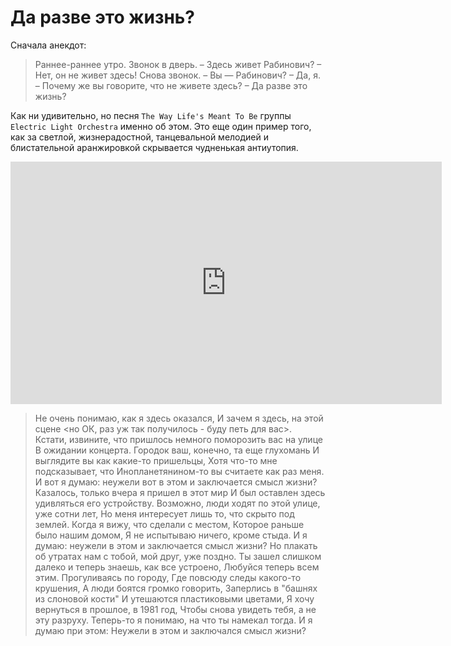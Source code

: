 # Да разве это жизнь?

Сначала анекдот:

> Раннее-раннее утро. Звонок в дверь.
– Здесь живет Рабинович?
– Нет, он не живет здесь!
Снова звонок.
– Вы — Рабинович?
– Да, я.
– Почему же вы говорите, что не живете здесь?
– Да разве это жизнь?

Как ни удивительно, но песня `The Way Life's Meant To Be` группы `Electric Light Orchestra` именно об этом.
Это еще один пример того, как за светлой, жизнерадостной, танцевальной мелодией и блистательной аранжировкой скрывается чудненькая антиутопия.

<iframe width="690" height="388" src="https://www.youtube.com/embed/-MmAs40Q-tQ" title="Electric Light Orchestra - The Way Life&#39;s Meant To Be (Audio)" frameborder="0" allow="accelerometer; autoplay; clipboard-write; encrypted-media; gyroscope; picture-in-picture; web-share" allowfullscreen></iframe>

> Не очень понимаю, как я здесь оказался,
И зачем я здесь, на этой сцене 
<но ОК, раз уж так получилось - буду петь для вас>.
Кстати, извините, что пришлось немного поморозить вас на улице
В ожидании концерта.
Городок ваш, конечно, та еще глухомань
И выглядите вы как какие-то пришельцы,
Хотя что-то мне подсказывает, что 
Инопланетянином-то вы считаете как раз меня.
И вот я думаю: неужели вот в этом и заключается смысл жизни? 
Казалось, только вчера я пришел в этот мир
И был оставлен здесь удивляться его устройству.
Возможно, люди ходят по этой улице, уже сотни лет, 
Но меня интересует лишь то, что скрыто под землей.
Когда я вижу, что сделали с местом,
Которое раньше было нашим домом,
Я не испытываю ничего, кроме стыда.
И я думаю: неужели в этом и заключается смысл жизни?
Но плакать об утратах нам с тобой, мой друг, уже поздно.
Ты зашел слишком далеко и теперь знаешь, как все устроено,
Любуйся теперь всем этим.
Прогуливаясь по городу, 
Где повсюду следы какого-то крушения, 
А люди боятся громко говорить,
Заперлись в "башнях из слоновой кости"
И утешаются пластиковыми цветами,
Я хочу вернуться в прошлое, в 1981 год,
Чтобы снова увидеть тебя, а не эту разруху.
Теперь-то я понимаю, на что ты намекал тогда.
И я думаю при этом: 
Неужели в этом и заключался смысл жизни?
